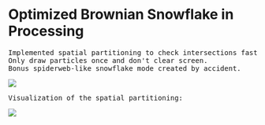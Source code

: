 <h1>Optimized Brownian Snowflake in Processing</h1>
<pre>Implemented spatial partitioning to check intersections faster and some other refactoring stuff.
Only draw particles once and don't clear screen.
Bonus spiderweb-like snowflake mode created by accident.</pre>
<img src="https://thumbs.gfycat.com/SaneBelovedHerring-size_restricted.gif">

<pre>
Visualization of the spatial partitioning:</pre>
<img src="https://thumbs.gfycat.com/NeedySlushyIberianbarbel-size_restricted.gif">
